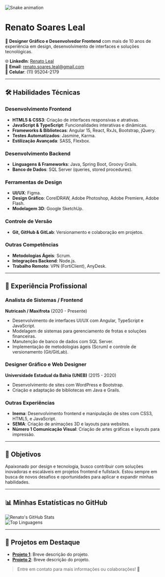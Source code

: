 ![Snake animation](https://github.com/seu-usuário-aqui/seu-usuário-aqui/blob/output/github-contribution-grid-snake.svg)
# Renato Soares Leal

🎨 **Designer Gráfico e Desenvolvedor Frontend** com mais de 10 anos de experiência em design, desenvolvimento de interfaces e soluções tecnológicas.

🌐 **LinkedIn**: [Renato Leal](https://www.linkedin.com/in/renato-leal-327447198/)  
📧 **Email**: renato.soares.leal@gmail.com  
📱 **Celular**: (11) 95204-2179  

---

## 🛠️ **Habilidades Técnicas**
### **Desenvolvimento Frontend**
- **HTML5 & CSS3**: Criação de interfaces responsivas e atrativas.
- **JavaScript & TypeScript**: Funcionalidades interativas e dinâmicas.
- **Frameworks & Bibliotecas**: Angular 15, React, RxJs, Bootstrap, jQuery.
- **Testes Automatizados**: Jasmine, Karma.
- **Estilização Avançada**: SASS, Flexbox.

### **Desenvolvimento Backend**
- **Linguagens & Frameworks**: Java, Spring Boot, Groovy Grails.
- **Banco de Dados**: SQL Server (queries, stored procedures).

### **Ferramentas de Design**
- **UI/UX**: Figma.
- **Design Gráfico**: CorelDRAW, Adobe Photoshop, Adobe Premiere, Adobe Flash.
- **Modelagem 3D**: Google SketchUp.

### **Controle de Versão**
- **Git, GitHub & GitLab**: Versionamento e colaboração em projetos.

### **Outras Competências**
- **Metodologias Ágeis**: Scrum.
- **Integrações Backend**: Node.js.
- **Trabalho Remoto**: VPN (FortiClient), AnyDesk.

---

## 💼 **Experiência Profissional**

### **Analista de Sistemas / Frontend**  
**Nutricash / Maxifrota** (2020 - Presente)  
- Desenvolvimento de interfaces UI/UX com Angular, TypeScript e JavaScript.  
- Modelagem de sistemas para gerenciamento de frotas e soluções financeiras.  
- Manutenção de banco de dados com SQL Server.  
- Implementação de metodologias ágeis (Scrum) e controle de versionamento (Git/GitLab).  

### **Designer Gráfico e Web Designer**  
**Universidade Estadual da Bahia (UNEB)** (2015 - 2020)  
- Desenvolvimento de sites com WordPress e Bootstrap.  
- Criação e adaptação de bibliotecas em Java e Grails.  

### **Outras Experiências**  
- **Inema**: Desenvolvimento frontend e manipulação de sites com CSS3, HTML5, e JavaScript.  
- **SEMA**: Criação de animações 3D e layouts para websites.  
- **Número 1 Comunicação Visual**: Criação de artes gráficas e layouts para impressão.  

---

## 🎯 **Objetivos**
Apaixonado por design e tecnologia, busco contribuir com soluções inovadoras e escaláveis em projetos frontend e fullstack. Estou sempre em busca de novos desafios e oportunidades para aplicar e expandir minhas habilidades.

---

## 📊 **Minhas Estatísticas no GitHub**

![Renato's GitHub Stats](https://github-readme-stats.vercel.app/api?username=renatoNaoEnche&show_icons=true&theme=radical)  
![Top Linguagens](https://github-readme-stats.vercel.app/api/top-langs/?username=renatoNaoEnche&layout=compact&theme=radical)

---

## 🌱 **Projetos em Destaque**
- **[Projeto 1](#)**: Breve descrição do projeto.  
- **[Projeto 2](#)**: Breve descrição do projeto.

> Entre em contato para mais informações ou colaborações! 🚀
